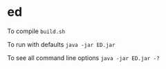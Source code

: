 # ed

To compile `build.sh`

To run with defaults `java -jar ED.jar`

To see all command line options `java -jar ED.jar -?`


